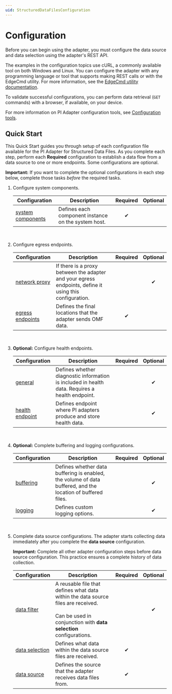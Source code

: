 ```yaml
---
uid: StructuredDataFilesConfiguration
---
```

# Configuration

Before you can begin using the adapter, you must configure the data source and data selection using the adapter's REST API. <!---I would really like to see the configurations listed in order here, so that I have a road map of what I need to do. You could then indicate which ones are optional and get rid of the some are requied and others are optional sentences.--->

The examples in the configuration topics use cURL, a commonly available tool on both Windows and Linux. You can configure the adapter with any programming language or tool that supports making REST calls or with the EdgeCmd utility. For more information, see the [EdgeCmd utility documentation](https://osisoft.github.io/Edgecmd-Docs/V1.2/edgecmd-utility.html).

To validate successful configurations, you can perform data retrieval (`GET` commands) with a browser, if available, on your device.

For more information on PI Adapter configuration tools, see [Configuration tools](xref:ConfigurationTools1-3).

## Quick Start

This Quick Start guides you through setup of each configuration file available for the PI Adapter for Structured Data Files. As you complete each step, perform each **Required** configuration to establish a data flow from a data source to one or more endpoints. Some configurations are optional.

**Important:** If you want to complete the optional configurations in each step below, complete those tasks _before_ the required tasks.

1. Configure system components.

    | Configuration | Description | Required | Optional |
    |--|--|:-:|:-:|
    | [system components](xref:SystemComponentsConfiguration1-3) | Defines each component instance on the system host. | &#x2714; |  |
    <br>

1. Configure egress endpoints.

    | Configuration | Description | Required | Optional |
    |--|--|:-:|:-:|
    | [network proxy](xref:ConfigureANetworkProxy1-3) | If there is a proxy between the adapter and your egress endpoints, define it using this configuration. |  | &#x2714; |
    | [egress endpoints](xref:EgressEndpointsConfiguration1-3) | Defines the final locations that the adapter sends OMF data. | &#x2714; |  |
    <br>

1. **Optional:** Configure health endpoints.

    | Configuration | Description | Required | Optional |
    |--|--|:-:|:-:|
    | [general](xref:GeneralConfiguration1-3) | Defines whether diagnostic information is included in health data. Requires a health endpoint. |  | &#x2714; |
    | [health endpoint](xref:HealthEndpointConfiguration1-3) | Defines endpoint where PI adapters produce and store health data. |  | &#x2714; |
    <br>

1. **Optional:** Complete buffering and logging configurations. 

    | Configuration | Description | Required | Optional |
    |--|--|:-:|:-:|
    | [buffering](xref:BufferingConfiguration1-3) | Defines whether data buffering is enabled, the volume of data buffered, and the location of buffered files. |  | &#x2714; |
    | [logging](xref:LoggingConfiguration1-3) | Defines custom logging options. |  | &#x2714; |
    <br>

1. Complete data source configurations. The adapter starts collecting data immediately after you complete the **data source** configuration.

    **Important:** Complete all other adapter configuration steps before data source configuration. This practice ensures a complete history of data collection.

    | Configuration | Description | Required | Optional |
    |--|--|:-:|:-:|
    | [data filter](xref:DataFiltersConfiguration1-3) | A reusable file that defines what data within the data source files are received.<br/><br/>Can be used in conjunction with **data selection** configurations. |  | &#x2714; |
    | [data selection](xref:PIAdapterForStructuredDataFilesDataSelectionConfiguration) | Defines what data within the data source files are received. | &#x2714; |  |
    | [data source](xref:PIAdapterForStructuredDataFilesDataSourceConfiguration) | Defines the source that the adapter receives data files from. | &#x2714; |  |
